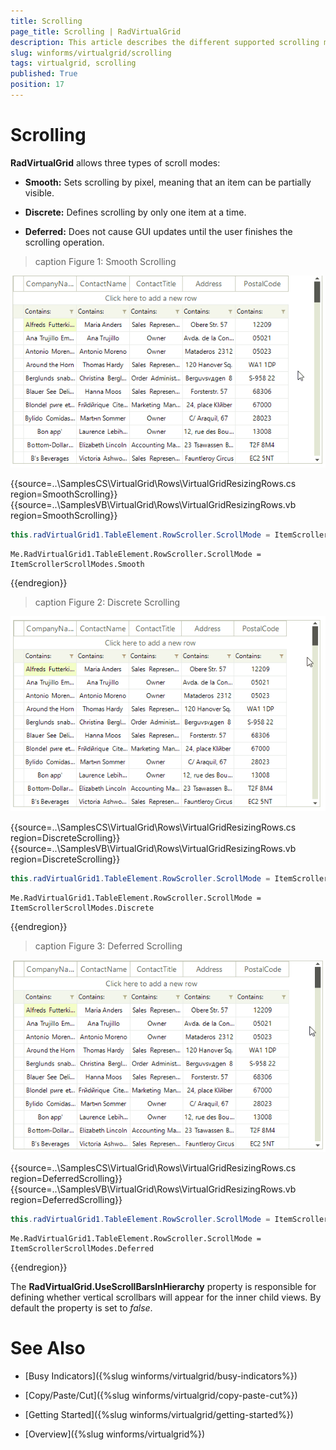 ```yaml
---
title: Scrolling
page_title: Scrolling | RadVirtualGrid
description: This article describes the different supported scrolling modes in RadVirtualGrid.
slug: winforms/virtualgrid/scrolling
tags: virtualgrid, scrolling
published: True
position: 17
---
```


# Scrolling

__RadVirtualGrid__ allows three types of scroll modes:

* __Smooth:__ Sets scrolling by pixel, meaning that an item can be partially visible.

* __Discrete:__ Defines scrolling by only one item at a time.
       
* __Deferred:__ Does not cause GUI updates until the user finishes the scrolling operation.

>caption Figure 1: Smooth Scrolling

![virtualgrid-overview 001](images/virtualgrid-scrolling001.gif)


{{source=..\SamplesCS\VirtualGrid\Rows\VirtualGridResizingRows.cs region=SmoothScrolling}} 
{{source=..\SamplesVB\VirtualGrid\Rows\VirtualGridResizingRows.vb region=SmoothScrolling}}
````C#
this.radVirtualGrid1.TableElement.RowScroller.ScrollMode = ItemScrollerScrollModes.Smooth;

````
````VB.NET
Me.RadVirtualGrid1.TableElement.RowScroller.ScrollMode = ItemScrollerScrollModes.Smooth

````



{{endregion}}

>caption Figure 2: Discrete Scrolling

![virtualgrid-overview 002](images/virtualgrid-scrolling002.gif)

{{source=..\SamplesCS\VirtualGrid\Rows\VirtualGridResizingRows.cs region=DiscreteScrolling}} 
{{source=..\SamplesVB\VirtualGrid\Rows\VirtualGridResizingRows.vb region=DiscreteScrolling}}
````C#
this.radVirtualGrid1.TableElement.RowScroller.ScrollMode = ItemScrollerScrollModes.Discrete;

````
````VB.NET
Me.RadVirtualGrid1.TableElement.RowScroller.ScrollMode = ItemScrollerScrollModes.Discrete

````



{{endregion}}

>caption Figure 3: Deferred Scrolling

![virtualgrid-overview 003](images/virtualgrid-scrolling003.gif)

{{source=..\SamplesCS\VirtualGrid\Rows\VirtualGridResizingRows.cs region=DeferredScrolling}} 
{{source=..\SamplesVB\VirtualGrid\Rows\VirtualGridResizingRows.vb region=DeferredScrolling}}
````C#
this.radVirtualGrid1.TableElement.RowScroller.ScrollMode = ItemScrollerScrollModes.Deferred;

````
````VB.NET
Me.RadVirtualGrid1.TableElement.RowScroller.ScrollMode = ItemScrollerScrollModes.Deferred

````



{{endregion}}


The __RadVirtualGrid.UseScrollBarsInHierarchy__ property is responsible for defining whether vertical scrollbars will appear for the inner child views. By default the property is set to *false*.

 

# See Also
* [Busy Indicators]({%slug winforms/virtualgrid/busy-indicators%})

* [Copy/Paste/Cut]({%slug winforms/virtualgrid/copy-paste-cut%})

* [Getting Started]({%slug winforms/virtualgrid/getting-started%})

* [Overview]({%slug winforms/virtualgrid%})

